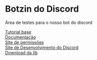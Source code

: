 # Botzin do Discord

Área de testes para o nosso bot do discord

[Tutorial base](https://youtu.be/2q7fzpPDcGg)\
[Documentação](https://discordpy.readthedocs.io/en/stable/intro.html)\
[Site de permissões](https://discordapi.com/permissions.html)\
[Site de Desenvolvimento do Discord](https://discord.com/developers/applications)\
[Download da lib](https://pypi.org/project/discord.py/)